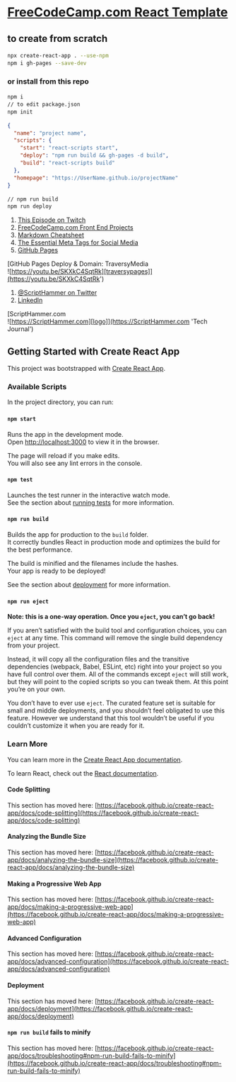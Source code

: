 # [FreeCodeCamp.com React Template](https://turtlewolfe.github.io/fccTempLate/ "Introduction to the Front End Libraries ProjectsIt's now time to test out the frontend skills learned. This will help to bolster your skills, so don't hesitate to showcase your frontend skills in these projects. In this section you will complete the following projects with Bootstrap, jQuery, Sass, React and Redux:")

## to create from scratch

```bash
npx create-react-app . --use-npm
npm i gh-pages --save-dev
```

### or install from this repo

```bash
npm i
// to edit package.json
npm init
```

```json
{
  "name": "project name",
  "scripts": {
    "start": "react-scripts start",
    "deploy": "npm run build && gh-pages -d build",
    "build": "react-scripts build"
  },
  "homepage": "https://UserName.github.io/projectName"
}
```

```bash
// npm run build
npm run deploy
```

<!-- 1. [I'm an inline-style link with title](https://www.google.com "Google's Homepage") -->
<!-- 1. [I'm an inline-style link with title](https://www.google.com "Google's Homepage") -->
<!-- 1. [I'm an inline-style link with title](https://www.google.com "Google's Homepage") -->

1. [This Episode on Twitch](https://www.twitch.tv/videos/836894977 'The Code Must Go On')
1. [FreeCodeCamp.com Front End Projects](https://www.freecodecamp.org/learn/front-end-libraries/front-end-libraries-projects "Introduction to the Front End Libraries ProjectsIt's now time to test out the frontend skills learned. This will help to bolster your skills, so don't hesitate to showcase your frontend skills in these projects. In this section you will complete the following projects with Bootstrap, jQuery, Sass, React and Redux:")
1. [Markdown Cheatsheet](https://github.com/adam-p/markdown-here/wiki/Markdown-Cheatsheet#links 'Markdown Cheatsheet')
1. [The Essential Meta Tags for Social Media](https://css-tricks.com/essential-meta-tags-social-media/ 'These days, almost every website encourages visitors to share its pages on social media. We’ve all seen the ubiquitous Facebook and Twitter icons, among others, just begging to be clicked. This comes as no surprise as sharing via social media, the internet incarnation of word-of-mouth, is one of the most effective ways for businesses and individuals to gain awareness. ')
1. [GitHub Pages ](https://youtu.be/SKXkC4SqtRk 'GitHub Pages Deploy & Domain')

[GitHub Pages Deploy & Domain: TraversyMedia  
![https://youtu.be/SKXkC4SqtRk][traversypages]](https://youtu.be/SKXkC4SqtRk')

[traversypages]: src/images/traversyPages.png 'GitHub Pages Deploy & Domain'

1. [@ScriptHammer on Twitter](https://twitter.com/ScriptHammer 'Contact me on Twitter')
1. [LinkedIn](https://www.linkedin.com/in/jonathan-pohlner-87796377/ 'FreeLance Web Developer')

[ScriptHammer.com  
![https://ScriptHammer.com][logo]](https://ScriptHammer.com 'Tech Journal')

[logo]: src/images/ScriptHammer.gif 'Tech Journal: ScriptHammer.com'

## Getting Started with Create React App

This project was bootstrapped with [Create React App](https://github.com/facebook/create-react-app).

### Available Scripts

In the project directory, you can run:

#### `npm start`

Runs the app in the development mode.\
Open [http://localhost:3000](http://localhost:3000) to view it in the browser.

The page will reload if you make edits.\
You will also see any lint errors in the console.

#### `npm test`

Launches the test runner in the interactive watch mode.\
See the section about [running tests](https://facebook.github.io/create-react-app/docs/running-tests) for more information.

#### `npm run build`

Builds the app for production to the `build` folder.\
It correctly bundles React in production mode and optimizes the build for the best performance.

The build is minified and the filenames include the hashes.\
Your app is ready to be deployed!

See the section about [deployment](https://facebook.github.io/create-react-app/docs/deployment) for more information.

#### `npm run eject`

**Note: this is a one-way operation. Once you `eject`, you can’t go back!**

If you aren’t satisfied with the build tool and configuration choices, you can `eject` at any time. This command will remove the single build dependency from your project.

Instead, it will copy all the configuration files and the transitive dependencies (webpack, Babel, ESLint, etc) right into your project so you have full control over them. All of the commands except `eject` will still work, but they will point to the copied scripts so you can tweak them. At this point you’re on your own.

You don’t have to ever use `eject`. The curated feature set is suitable for small and middle deployments, and you shouldn’t feel obligated to use this feature. However we understand that this tool wouldn’t be useful if you couldn’t customize it when you are ready for it.

### Learn More

You can learn more in the [Create React App documentation](https://facebook.github.io/create-react-app/docs/getting-started).

To learn React, check out the [React documentation](https://reactjs.org/).

#### Code Splitting

This section has moved here: [https://facebook.github.io/create-react-app/docs/code-splitting](https://facebook.github.io/create-react-app/docs/code-splitting)

#### Analyzing the Bundle Size

This section has moved here: [https://facebook.github.io/create-react-app/docs/analyzing-the-bundle-size](https://facebook.github.io/create-react-app/docs/analyzing-the-bundle-size)

#### Making a Progressive Web App

This section has moved here: [https://facebook.github.io/create-react-app/docs/making-a-progressive-web-app](https://facebook.github.io/create-react-app/docs/making-a-progressive-web-app)

#### Advanced Configuration

This section has moved here: [https://facebook.github.io/create-react-app/docs/advanced-configuration](https://facebook.github.io/create-react-app/docs/advanced-configuration)

#### Deployment

This section has moved here: [https://facebook.github.io/create-react-app/docs/deployment](https://facebook.github.io/create-react-app/docs/deployment)

#### `npm run build` fails to minify

This section has moved here: [https://facebook.github.io/create-react-app/docs/troubleshooting#npm-run-build-fails-to-minify](https://facebook.github.io/create-react-app/docs/troubleshooting#npm-run-build-fails-to-minify)
